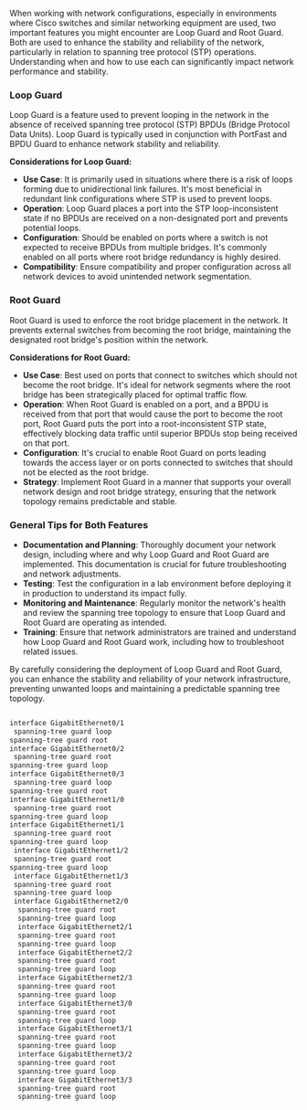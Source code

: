 When working with network configurations, especially in environments where Cisco switches and similar networking equipment are used, two important features you might encounter are Loop Guard and Root Guard. Both are used to enhance the stability and reliability of the network, particularly in relation to spanning tree protocol (STP) operations. Understanding when and how to use each can significantly impact network performance and stability.

### Loop Guard

Loop Guard is a feature used to prevent looping in the network in the absence of received spanning tree protocol (STP) BPDUs (Bridge Protocol Data Units). Loop Guard is typically used in conjunction with PortFast and BPDU Guard to enhance network stability and reliability.

**Considerations for Loop Guard:**

- **Use Case**: It is primarily used in situations where there is a risk of loops forming due to unidirectional link failures. It's most beneficial in redundant link configurations where STP is used to prevent loops.
- **Operation**: Loop Guard places a port into the STP loop-inconsistent state if no BPDUs are received on a non-designated port and prevents potential loops.
- **Configuration**: Should be enabled on ports where a switch is not expected to receive BPDUs from multiple bridges. It's commonly enabled on all ports where root bridge redundancy is highly desired.
- **Compatibility**: Ensure compatibility and proper configuration across all network devices to avoid unintended network segmentation.

### Root Guard

Root Guard is used to enforce the root bridge placement in the network. It prevents external switches from becoming the root bridge, maintaining the designated root bridge's position within the network.

**Considerations for Root Guard:**

- **Use Case**: Best used on ports that connect to switches which should not become the root bridge. It's ideal for network segments where the root bridge has been strategically placed for optimal traffic flow.
- **Operation**: When Root Guard is enabled on a port, and a BPDU is received from that port that would cause the port to become the root port, Root Guard puts the port into a root-inconsistent STP state, effectively blocking data traffic until superior BPDUs stop being received on that port.
- **Configuration**: It's crucial to enable Root Guard on ports leading towards the access layer or on ports connected to switches that should not be elected as the root bridge.
- **Strategy**: Implement Root Guard in a manner that supports your overall network design and root bridge strategy, ensuring that the network topology remains predictable and stable.

### General Tips for Both Features

- **Documentation and Planning**: Thoroughly document your network design, including where and why Loop Guard and Root Guard are implemented. This documentation is crucial for future troubleshooting and network adjustments.
- **Testing**: Test the configuration in a lab environment before deploying it in production to understand its impact fully.
- **Monitoring and Maintenance**: Regularly monitor the network's health and review the spanning tree topology to ensure that Loop Guard and Root Guard are operating as intended.
- **Training**: Ensure that network administrators are trained and understand how Loop Guard and Root Guard work, including how to troubleshoot related issues.

By carefully considering the deployment of Loop Guard and Root Guard, you can enhance the stability and reliability of your network infrastructure, preventing unwanted loops and maintaining a predictable spanning tree topology.
```bash

interface GigabitEthernet0/1
 spanning-tree guard loop
spanning-tree guard root
interface GigabitEthernet0/2
 spanning-tree guard root
spanning-tree guard loop
interface GigabitEthernet0/3
 spanning-tree guard loop
spanning-tree guard root
interface GigabitEthernet1/0
 spanning-tree guard root
spanning-tree guard loop
interface GigabitEthernet1/1
 spanning-tree guard root
spanning-tree guard loop
 interface GigabitEthernet1/2
 spanning-tree guard root
spanning-tree guard loop
 interface GigabitEthernet1/3
 spanning-tree guard root
 spanning-tree guard loop
 interface GigabitEthernet2/0
  spanning-tree guard root
  spanning-tree guard loop
  interface GigabitEthernet2/1
  spanning-tree guard root
  spanning-tree guard loop
  interface GigabitEthernet2/2
  spanning-tree guard root
  spanning-tree guard loop
  interface GigabitEthernet2/3
  spanning-tree guard root
  spanning-tree guard loop
  interface GigabitEthernet3/0
  spanning-tree guard root
  spanning-tree guard loop
  interface GigabitEthernet3/1
  spanning-tree guard root
  spanning-tree guard loop
  interface GigabitEthernet3/2
  spanning-tree guard root
  spanning-tree guard loop
  interface GigabitEthernet3/3
  spanning-tree guard root
  spanning-tree guard loop
